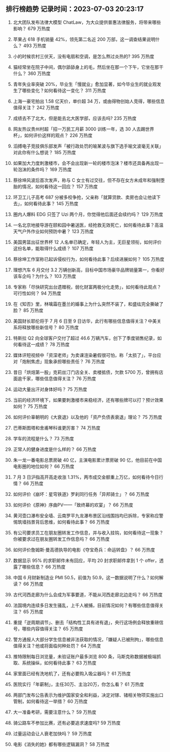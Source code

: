
## 排行榜趋势 记录时间：2023-07-03 20:23:17
  
  1. 北大团队发布法律大模型 ChatLaw，为大众提供普惠法律服务，将带来哪些影响？ 679 万热度
    
  2. 苹果占 618 手机销量 42%，领先第二名近 200 万部，这一调查结果说明什么？ 493 万热度
    
  3. 小的时候农村三伏天，没有电扇和空调，是怎么熬过炎热的? 395 万热度
    
  4. 猫经常坐在院子中间，偶尔舔舔身上的毛，然后坐在那一个下午，它坐在那干什么？ 360 万热度
    
  5. 青年失业率突破 20%，毕业生「慢就业」愈加显著，如今毕业生的就业观发生了哪些变化？如何看待这一变化？ 311 万热度
    
  6. 上海一豪宅拍出 1.58 亿天价，单价超 34 万，或由得物创始人竞得，哪些信息值得关注？ 242 万热度
    
  7. 成绩去不了北大，但是能去北大医学部，应该去吗? 235 万热度
    
  8. 网友热议贵州村超「招一万民工月薪 3000 训练一年，选 30 人去踢世界杯」，如何评价这样的观点？ 226 万热度
    
  9. 滔搏电子竞技俱乐部发声「被行政处罚的喻某波与旗下选手喻文波毫无关联」对此你有什么想说？ 185 万热度
    
  10. 如果加大力度刺激楼市，会不会出现新一轮的楼市泡沫？楼市还具备再出现一轮泡沫的条件吗？ 169 万热度
    
  11. 蔡徐坤风波后首次发声，称与 C 女士有过交往，但不存在女方未成年和强制堕胎的情况，如何看待这一回应？ 157 万热度
    
  12. 环卫工儿子高考 687 分被多校争抢，父亲称「就算贷款、卖房也会让他读下去」，如何看待此事？ 145 万热度
    
  13. 圈内人爆料 EDG 只签了 Uzi 两个月，你觉得他后面还会续约吗？ 129 万热度
    
  14. 一名北京地接导游在颐和园中暑送医，经抢救无效死亡，如何看待此事？高温天气户外作业如何预防中暑？ 123 万热度
    
  15. 美国男篮出征世界杯 12 人名单已确定，年轻人为主，无巨星领衔，如何评价这份名单，能取得什么成绩？ 107 万热度
    
  16. 蔡徐坤工作室称已起诉侵权行为，如何看待此事？后续进展如何？ 105 万热度
    
  17. 理想汽车 6 月交付 3.2 万辆创新高，目标中国市场豪华品牌销量第一，你看好该车企吗？为什么？ 103 万热度
    
  18. 专家称「尽快研究出台遗赠税，弱化财富两极分化走势」，如何看待此观点？可行性如何？ 94 万热度
    
  19. 在《知否》里，林噙霜在墨兰的婚事上为什么突然不装了，和盛纮完全撕破了脸？ 85 万热度
    
  20. 美国财长耶伦将于 7 月 6 日至 9 日访华，此行有哪些信息值得关注？中美关系将释放哪些新信号？ 80 万热度
    
  21. 特斯拉 Q2 向全球客户交付了超过 46.6 万辆汽车，创下了季度销售纪录，如何看待这一成绩？ 78 万热度
    
  22. 媒体评短视频中「资深老师」为卖课渲染暑假很可怕，称「太损了」，平台应对「炮制焦虑」现象承担哪些责任？ 76 万热度
    
  23. 昔日「烘焙第一股」克莉丝汀门店全关、卖楼抵债，欠款 5700 万，曾拥有店面逾千家，哪些信息值得关注？ 76 万热度
    
  24. 运动大量出汗对身体好吗？ 75 万热度
    
  25. 当前的经济环境下，如果要刺激楼市来稳经济，还有哪些牌可以打？预计效果如何？ 75 万热度
    
  26. 如何评价辜朝明的《大衰退》以及他的「资产负债表衰退」理论？ 75 万热度
    
  27. 巴蒂斯图塔和舍甫琴科谁更厉害？ 74 万热度
    
  28. 学车的流程是什么？ 73 万热度
    
  29. 正常人的健身进度是什么样的？ 66 万热度
    
  30. 朱一龙一番电影总票房破 40 亿，主演电影累计票房破 90 亿，他目前在中国电影圈的地位如何？ 66 万热度
    
  31. 7 月 3 日沪指高开高走收涨 1.31%，两市成交金额重上万亿，如何看待今日行情？ 66 万热度
    
  32. 如何评价《崩坏：星穹铁道》罗刹同行任务「异邦骑士」？ 66 万热度
    
  33. 如何评价《原神》序曲PV——「致终幕的欢宴」？ 66 万热度
    
  34. 黄河壶口瀑布安全墙、云南罗平九龙瀑布景区沿线围挡均已拆除，专家称应警惕筑墙挡景背后思维，如何看待此事？ 66 万热度
    
  35. 有公司要求员工在朋友圈转发工作信息，并与收入挂钩，如何看待这一现象？你被要求过在朋友圈转发工作信息吗？ 66 万热度
    
  36. 如何评价詹姆斯·曼高德执导的电影《夺宝奇兵：命运转盘》？ 66 万热度
    
  37. 数据显示 95% 的求职邮件未有回应，平均 20 封求职邮件拿到 1 个 offer，透露了哪些信息？ 66 万热度
    
  38. 中国 6 月财新制造业 PMI 50.5，前值为 50.9，这一数据说明了什么？如何解读？ 66 万热度
    
  39. 古代河西走廊为什么会成为军事要道，不能从河西走廊北边走吗？ 66 万热度
    
  40. 法国境内连续多日发生骚乱，上千人被捕，目前情况如何？有哪些信息值得关注？ 65 万热度
    
  41. 重提「逆周期调节」、删去「结构性工具有进有退」，央行这场例会释放重磅信号，哪些内容值得关注？ 65 万热度
    
  42. 警方通报人大部分学生信息被非法获取的情况，「嫌疑人已被刑拘」，哪些信息值得关注？他或将面临何种处罚？ 64 万热度
    
  43. 推特限制每日浏览量，未验证账户最多浏览 800 条，马斯克称数据被极端抓取、系统操纵，如何看待此事？ 63 万热度
    
  44. 家里面已经有洗地机了，还有必要购入吸尘器吗？ 61 万热度
    
  45. 医院实行「年薪制」，主任30万、主治20万，你怎么看？ 61 万热度
    
  46. 两部门发布公告表示为维护国家安全和利益，决定对镓、锗相关物项实施出口管制，如何看待这一举措？ 60 万热度
    
  47. 大一准备考研，需要注意什么？ 59 万热度
    
  48. 骑公路车不参加比赛，还有必要追求速度吗? 59 万热度
    
  49. 过量运动会让人衰老加快吗？ 59 万热度
    
  50. 电影《消失的她》都有哪些逻辑漏洞？ 58 万热度
    